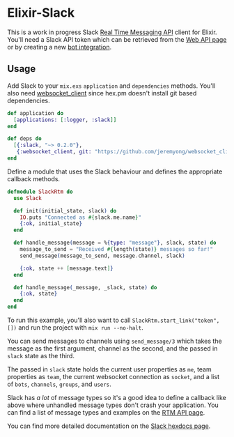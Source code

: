 # Elixir-Slack

This is a work in progress Slack [Real Time Messaging API] client for Elixir.
You'll need a Slack API token which can be retrieved from the [Web API page] or
by creating a new [bot integration].

[Real time Messaging API]: https://api.slack.com/rtm
[Web API page]: https://api.slack.com/web
[bot integration]: https://my.slack.com/services/new/bot

## Usage

Add Slack to your `mix.exs` `application` and `dependencies` methods. You'll
also need [websocket_client] since hex.pm doesn't install git based
dependencies.

[websocket_client]: https://github.com/jeremyong/websocket_client

```elixir
def application do
  [applications: [:logger, :slack]]
end

def deps do
  [{:slack, "~> 0.2.0"},
   {:websocket_client, git: "https://github.com/jeremyong/websocket_client"}]
end
```

Define a module that uses the Slack behaviour and defines the appropriate
callback methods.

```elixir
defmodule SlackRtm do
  use Slack

  def init(initial_state, slack) do
    IO.puts "Connected as #{slack.me.name}"
    {:ok, initial_state}
  end

  def handle_message(message = %{type: "message"}, slack, state) do
    message_to_send = "Received #{length(state)} messages so far!"
    send_message(message_to_send, message.channel, slack)

    {:ok, state ++ [message.text]}
  end

  def handle_message(_message, _slack, state) do
    {:ok, state}
  end
end
```

To run this example, you'll also want to call `SlackRtm.start_link("token", [])`
and run the project with `mix run --no-halt`.

You can send messages to channels using `send_message/3` which takes the message
as the first argument, channel as the second, and the passed in `slack` state
as the third.

The passed in `slack` state holds the current user properties as `me`, team
properties as `team`, the current websocket connection as `socket`, and a list
of  `bots`, `channels`, `groups`, and `users`.

[rtm.start]: https://api.slack.com/methods/rtm.start

Slack has *a lot* of message types so it's a good idea to define a callback like
above where unhandled message types don't crash your application. You can find a
list of message types and examples on the [RTM API page].

You can find more detailed documentation on the [Slack hexdocs page].

[RTM API page]: https://api.slack.com/rtm
[Slack hexdocs page]: http://hexdocs.pm/slack/
